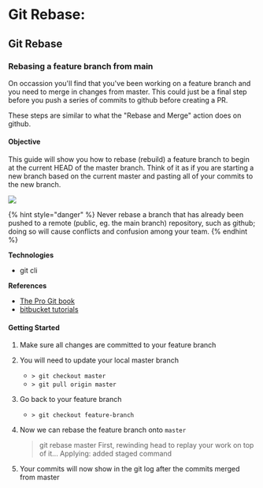 # Git Rebase:

## Git Rebase

### Rebasing a feature branch from main

On occassion you'll find that you've been working on a feature branch and you need to merge in changes from master. This could just be a final step before you push a series of commits to github before creating a PR.

These steps are similar to what the "Rebase and Merge" action does on github.

#### Objective

This guide will show you how to rebase \(rebuild\) a feature branch to begin at the current HEAD of the master branch. Think of it as if you are starting a new branch based on the current master and pasting all of your commits to the new branch.

![](../.gitbook/assets/git-rebase.svg)

{% hint style="danger" %}
Never rebase a branch that has already been pushed to a remote \(public, eg. the main branch\) repository, such as github; doing so will cause conflicts and confusion among your team.
{% endhint %}

**Technologies**

- git cli

**References**

- [The Pro Git book](https://git-scm.com/book/en/v2/Git-Branching-Rebasing)
- [bitbucket tutorials](https://www.atlassian.com/git/tutorials/rewriting-history/git-rebase)

#### Getting Started

1. Make sure all changes are committed to your feature branch
2. You will need to update your local master branch
   - `> git checkout master`
   - `> git pull origin master`
3. Go back to your feature branch
   - `> git checkout feature-branch`
4. Now we can rebase the feature branch onto `master`

   > git rebase master First, rewinding head to replay your work on top of it... Applying: added staged command

5. Your commits will now show in the git log after the commits merged from master
